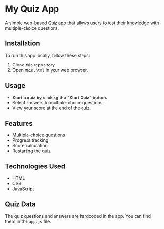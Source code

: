 # My Quiz App

A simple web-based Quiz app that allows users to test their knowledge with multiple-choice questions.

## Installation

To run this app locally, follow these steps:

1. Clone this repository
2. Open `Main.html` in your web browser.

## Usage

- Start a quiz by clicking the "Start Quiz" button.
- Select answers to multiple-choice questions.
- View your score at the end of the quiz.

## Features

- Multiple-choice questions
- Progress tracking
- Score calculation
- Restarting the quiz

## Technologies Used

- HTML
- CSS
- JavaScript

## Quiz Data

The quiz questions and answers are hardcoded in the app. You can find them in the `app.js` file.
